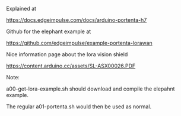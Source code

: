 


Explained at 

https://docs.edgeimpulse.com/docs/arduino-portenta-h7



Github for the elephant example at

https://github.com/edgeimpulse/example-portenta-lorawan


Nice information page about the lora vision shield

https://content.arduino.cc/assets/SL-ASX00026.PDF


Note: 

a00-get-lora-example.sh   should download and compile the elepahnt example. 

The regular a01-portenta.sh would then be used as normal.


